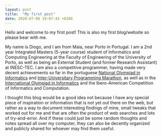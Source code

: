 ```yaml
---
layout: post
title:  "My first post"
date: 2020-07-08 19:07:44 +0100
---
```


Hello and welcome to my first post! This is also my first blog/website so please bear with me.

My name is Diogo, and I am from Maia, near Porto in Portugal. I am a 2nd year Integrated Masters (5-year course) student of Informatics and Computing Engineering at the Faculty of Engineering of the University of Porto, as well as being an External Student (and former Research Assistant) at INESC-TEC. I am also a competitive programmer, having made very decent achievements so far in the portuguese [National Olympiad in Informatics](https://oni.dcc.fc.up.pt/2018/) and [Inter-Universitary Programming Marathon](https://tiup.ubi.pt/miup/), as well as in the [International Olympiad in Informatics](https://ioi2018.jp/) and the Ibero-American Competition of Informatics and Computation.

I thought this blog would be a good idea not because I have any special piece of inspiration or information that is not yet out there on the web, but rather as a way to document interesting findings of mine, small tweaks that worked out for me and that are often the product of web searches and lots of try-and-error. And if these could just be some random thoughts and notes spread all over my computer, they can also be decently organized and publicly shared for whoever may find them useful.
